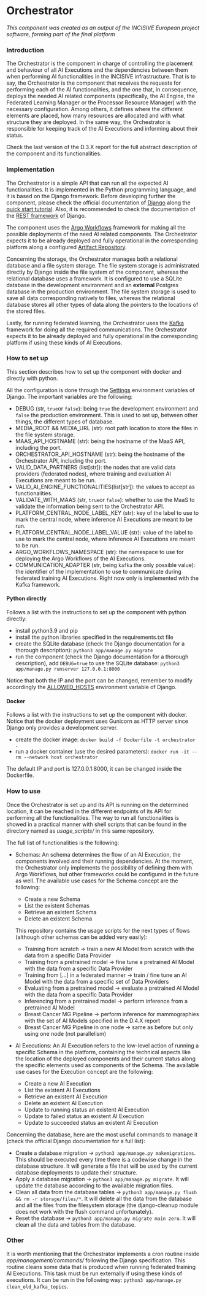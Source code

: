 # Orchestrator
_This component was created as an output of the INCISIVE European project software, forming part of the final platform_

### Introduction
The Orchestrator is the component in charge of controlling the placement and behaviour of all AI Executions and the dependencies between them when performing AI functionalities in the INCISIVE infrastructure. That is to say, the Orchestrator is the component that receives the requests for performing each of the AI functionalities, and the one that, in consequence, deploys the needed AI related components (specifically, the AI Engine, the Federated Learning Manager or the Processor Resource Manager) with the necessary configuration. Among others, it defines where the different elements are placed, how many resources are allocated and with what structure they are deployed. In the same way, the Orchestrator is responsible for keeping track of the AI Executions and informing about their status.

Check the last version of the D.3.X report for the full abstract description of the component and its functionalities.

### Implementation
The Orchestrator is a simple API that can run all the expected AI functionalities. It is implemented in the Python programming language, and it is based on the Django framework. Before developing further the component, please check the official documentation of [Django](https://docs.djangoproject.com/en/4.2/) along the [quick start tutorial](https://docs.djangoproject.com/en/4.2/intro/). Also, it is recommended to check the documentation of the [REST framework](https://www.django-rest-framework.org/) of Django.

The component uses the [Argo Workflows](https://argoproj.github.io/argo-workflows/) framework for making all the possible deployments of the need AI related components. The Orchestrator expects it to be already deployed and fully operational in the corresponding platform along a configured [Artifact Repository](https://argoproj.github.io/argo-workflows/configure-artifact-repository/).

Concerning the storage, the Orchestrator manages both a relational database and a file system storage. The file system storage is administrated directly by Django inside the file system of the component, whereas the relational database uses a framework. It is configured to use a SQLite database in the development environment and an **external** Postgres database in the production environment. The file system storage is used to save all data corresponding natively to files, whereas the relational database stores all other types of data along the pointers to the locations of the stored files.

Lastly, for running federated learning, the Orchestrator uses the [Kafka](https://kafka.apache.org/) framework for doing all the required communications. The Orchestrator expects it to be already deployed and fully operational in the corresponding platform if using these kinds of AI Executions. 


### How to set up
This section describes how to set up the component with docker and directly with python. 

All the configuration is done through the [Settings](https://docs.djangoproject.com/en/4.2/ref/settings/) environment variables of Django. The important variables are the following:
- DEBUG (str, `true`or `false`): being `true` the development environment and `false` the production environment. This is used to set up, between other things, the different types of database.
- MEDIA_ROOT && MEDIA_URL (str): root path location to store the files in the file system storage.
- MAAS_API_HOSTNAME (str): being the hostname of the MaaS API, including the port.
- ORCHESTRATOR_API_HOSTNAME (str): being the hostname of the Orchestrator API, including the port.
- VALID_DATA_PARTNERS (list[str]): the nodes that are valid data providers (federated nodes), where training and evaluation AI Executions are meant to be run.
- VALID_AI_ENGINE_FUNCTIONALITIES(list[str]): the values to accept as functionalities.
- VALIDATE_WITH_MAAS (str, `true`or `false`): whether to use the MaaS to validate the information being sent to the Orchestrator API.
- PLATFORM_CENTRAL_NODE_LABEL_KEY (str): key of the label to use to mark the central node, where inference AI Executions are meant to be run.
- PLATFORM_CENTRAL_NODE_LABEL_VALUE (str): value of the label to use to mark the central node, where inference AI Executions are meant to be run.
- ARGO_WORKFLOWS_NAMESPACE (str): the namespace to use for deploying the Argo Workflows of the AI Executions.
- COMMUNICATION_ADAPTER (str, being `kafka` the only possible value): the identifier of the implementation to use to communicate during federated training AI Executions. Right now only is implemented with the Kafka framework.

#### Python directly
Follows a list with the instructions to set up the component with python directly:
- install python3.9 and pip 
- install the python libraries specified in the requirements.txt file
- create the SQLite database (check the Django documentation for a thorough description): `python3 app/manage.py migrate`
- run the component (check the Django documentation for a thorough description), add `DEBUG=true` to use the SQLite database: `python3 app/manage.py runserver 127.0.0.1:8000`

Notice that both the IP and the port can be changed, remember to modify accordingly the [ALLOWED_HOSTS](https://docs.djangoproject.com/en/4.2/ref/settings/#allowed-hosts) environment variable of Django.

#### Docker
Follows a list with the instructions to set up the component with docker. Notice that the docker deployment uses Gunicorn as HTTP server since Django only provides a development server.
- create the docker image: `docker build -f Dockerfile -t orchestrator .`
- run a docker container (use the desired parameters): `docker run -it --rm --network host orchestrator`

The default IP and port is 127.0.0.1:8000, it can be changed inside the Dockerfile.

### How to use
Once the Orchestrator is set up and its API is running on the determined location, it can be reached in the different endpoints of its API for performing all the functionalities. The way to run all functionalities is showed in a practical manner with shell scripts that can be found in the directory named as *usage_scripts/* in this same repository.

The full list of functionalities is the following:

- Schemas: An schema determines the flow of an AI Execution, the components involved and their running dependencies. At the moment, the Orchestrator only implements the possibility of defining them with Argo Workflows, but other frameworks could be configured in the future as well. The available use cases for the Schema concept are the following:
  - Create a new Schema
  - List the existent Schemas
  - Retrieve an existent Schema
  - Delete an existent Schema

  This repository contains the usage scripts for the next types of flows (although other schemas can be added very easily):
  - Training from scratch -> train a new AI Model from scratch with the data from a specific Data Provider
  - Training from a pretrained model -> fine tune a pretrained AI Model with the data from a specific Data Provider
  - Training from [...] in a federated manner -> train / fine tune an AI Model with the data from a specific set of Data Providers
  - Evaluating from a pretrained model -> evaluate a pretrained AI Model with the data from a specific Data Provider
  - Inferencing from a pretrained model -> perform inference from a pretrained AI Model
  - Breast Cancer MG Pipeline -> perform inference for mammographies with the set of AI Models specified in the D.4.X report
  - Breast Cancer MG Pipeline in one node -> same as before but only using one node (not parallelism)

- AI Executions: An AI Execution refers to the low-level action of running a specific Schema in the platform, containing the technical aspects like the location of the deployed components and their current status along the specific elements used as components of the Schema. The available use cases for the Execution concept are the following:
  - Create a new AI Execution
  - List the existent AI Executions
  - Retrieve an existent AI Execution
  - Delete an existent AI Execution
  - Update to running status an existent AI Execution
  - Update to failed status an existent AI Execution
  - Update to succeeded status an existent AI Execution

Concerning the database, here are the most useful commands to manage it (check the official Django documentation for a full list):
- Create a database migration -> `python3 app/manage.py makemigrations`. This should be executed every time there is a codewise change in the database structure. It will generate a file that will be used by the current database deployments to update their structure.
- Apply a database migration -> `python3 app/manage.py migrate`. It will update the database according to the available migration files.
- Clean all data from the database tables -> `python3 app/manage.py flush && rm -r storage/files/*`. It will delete all the data from the database and all the files from the filesystem storage (the django-cleanup module does not work with the flush command unfortunately).
- Reset the database -> `python3 app/manage.py migrate main zero`. It will clean all the data and tables from the database.

### Other
It is worth mentioning that the Orchestrator implements a cron routine inside *app/management/commands/* following the Django specification. This routine cleans some data that is produced when running federated training AI Executions. This task must be run externally if using these kinds of executions. It can be run in the following way: `python3 app/manage.py clean_old_kafka_topics`.
 
